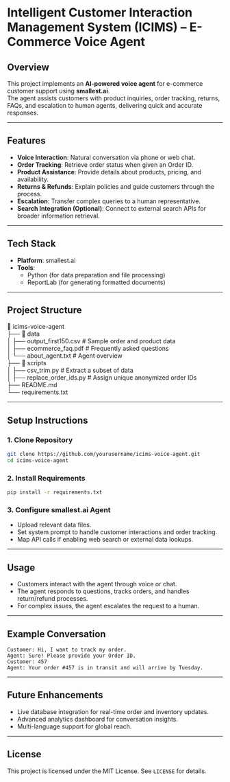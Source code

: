 # Intelligent Customer Interaction Management System (ICIMS) – E-Commerce Voice Agent

## Overview
This project implements an **AI-powered voice agent** for e-commerce customer support using **smallest.ai**.  
The agent assists customers with product inquiries, order tracking, returns, FAQs, and escalation to human agents, delivering quick and accurate responses.

---

## Features
- **Voice Interaction**: Natural conversation via phone or web chat.  
- **Order Tracking**: Retrieve order status when given an Order ID.  
- **Product Assistance**: Provide details about products, pricing, and availability.  
- **Returns & Refunds**: Explain policies and guide customers through the process.  
- **Escalation**: Transfer complex queries to a human representative.  
- **Search Integration (Optional)**: Connect to external search APIs for broader information retrieval.  

---

## Tech Stack
- **Platform**: smallest.ai  
- **Tools**:  
  - Python (for data preparation and file processing)  
  - ReportLab (for generating formatted documents)  

---

## Project Structure
📂 icims-voice-agent  
 ├── 📂 data  
 │    ├── output_first150.csv              # Sample order and product data  
 │    ├── ecommerce_faq.pdf                 # Frequently asked questions  
 │    └── about_agent.txt                   # Agent overview  
 ├── 📂 scripts  
 │    ├── csv_trim.py                       # Extract a subset of data  
 │    ├── replace_order_ids.py              # Assign unique anonymized order IDs  
 ├── README.md  
 └── requirements.txt  

---

## Setup Instructions

### 1. Clone Repository
```bash
git clone https://github.com/yourusername/icims-voice-agent.git
cd icims-voice-agent
```

### 2. Install Requirements
```bash
pip install -r requirements.txt
```

### 3. Configure smallest.ai Agent
- Upload relevant data files.  
- Set system prompt to handle customer interactions and order tracking.  
- Map API calls if enabling web search or external data lookups.  

---

## Usage
- Customers interact with the agent through voice or chat.  
- The agent responds to questions, tracks orders, and handles return/refund processes.  
- For complex issues, the agent escalates the request to a human.  

---

## Example Conversation
```vbnet
Customer: Hi, I want to track my order.
Agent: Sure! Please provide your Order ID.
Customer: 457
Agent: Your order #457 is in transit and will arrive by Tuesday.
```

---

## Future Enhancements
- Live database integration for real-time order and inventory updates.  
- Advanced analytics dashboard for conversation insights.  
- Multi-language support for global reach.  

---

## License
This project is licensed under the MIT License. See `LICENSE` for details.
